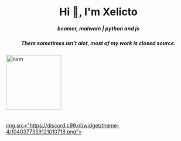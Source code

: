 <h1 align="center">Hi 👋, I'm Xelicto</h1>
<h5 align="center">beamer, malware | python and js </h3>
<h5 align="center">There sometimes isn't alot, most of my work is closed source.</h4>


  <!-- <a href="https://open.spotify.com/user/am0g3o7csu1k3u03cfx1tmto6"><img src="https://novatorem-peach-ten.vercel.app/api/spotify"></a> -->
<a href="https://discord.gg/cyUQkuFAVu">
<img src="https://cdn.discordapp.com/attachments/773221397928869888/883691820905816084/com-gif-maker-unscreen.gif" alt="nvm" width="150"/>
   </a> 
  <br>
  <br>
  <br>
  <a href="#"><align="center">img src="https://discord.c99.nl/widget/theme-4/1040377359121010718.png">
</p>
